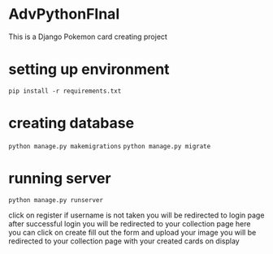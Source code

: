 # AdvPythonFInal
This is a Django Pokemon card creating project

# setting up environment
```pip install -r requirements.txt```

# creating database
```python manage.py makemigrations```
```python manage.py migrate```

# running server
```python manage.py runserver```

click on register
if username is not taken you will be redirected to login page
after successful login you will be redirected to your collection page
here you can click on create
fill out the form and upload your image
you will be redirected to your collection page with your created cards on display